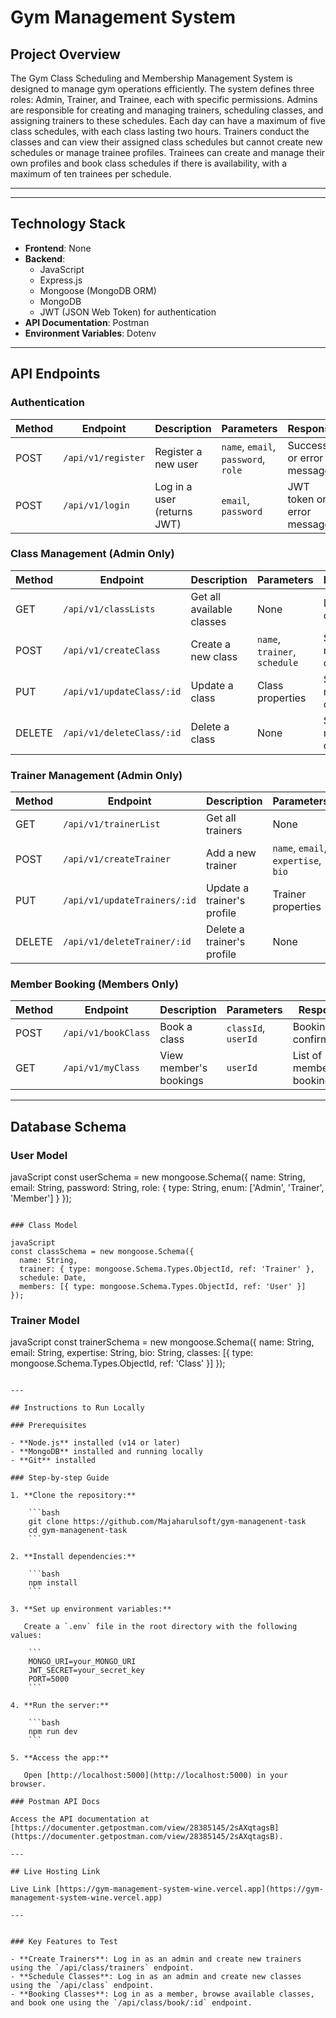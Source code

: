 # Gym Management System

## Project Overview

The Gym Class Scheduling and Membership Management System is designed to manage gym operations efficiently. The system defines three roles: Admin, Trainer, and Trainee, each with specific permissions. Admins are responsible for creating and managing trainers, scheduling classes, and assigning trainers to these schedules. Each day can have a maximum of five class schedules, with each class lasting two hours. Trainers conduct the classes and can view their assigned class schedules but cannot create new schedules or manage trainee profiles. Trainees can create and manage their own profiles and book class schedules if there is availability, with a maximum of ten trainees per schedule.

---

---

## Technology Stack

- **Frontend**: None 
- **Backend**: 
  - JavaScript
  - Express.js
  - Mongoose (MongoDB ORM)
  - MongoDB
  - JWT (JSON Web Token) for authentication
- **API Documentation**: Postman
- **Environment Variables**: Dotenv

---

## API Endpoints

### Authentication

| Method | Endpoint           | Description                       | Parameters                      | Response                          |
|--------|--------------------|-----------------------------------|----------------------------------|-----------------------------------|
| POST   | `/api/v1/register`| Register a new user               | `name`, `email`, `password`, `role` | Success or error message          |
| POST   | `/api/v1/login`   | Log in a user (returns JWT)       | `email`, `password`              | JWT token or error message        |

### Class Management (Admin Only)

| Method | Endpoint              | Description                         | Parameters                  | Response                              |
|--------|-----------------------|-------------------------------------|------------------------------|---------------------------------------|
| GET    | `/api/v1/classLists`          | Get all available classes           | None                         | List of classes                      |
| POST   | `/api/v1/createClass`          | Create a new class                  | `name`, `trainer`, `schedule` | Success message or error              |
| PUT    | `/api/v1/updateClass/:id`       | Update a class                      | Class properties              | Success message or error              |
| DELETE | `/api/v1/deleteClass/:id`       | Delete a class                      | None                         | Success message or error              |

### Trainer Management (Admin Only)

| Method | Endpoint             | Description                        | Parameters                          | Response                             |
|--------|----------------------|------------------------------------|-------------------------------------|--------------------------------------|
| GET    | `/api/v1/trainerList` | Get all trainers                   | None                                | List of trainers                     |
| POST   | `/api/v1/createTrainer` | Add a new trainer                  | `name`, `email`, `expertise`, `bio` | Success message or error             |
| PUT    | `/api/v1/updateTrainers/:id` | Update a trainer's profile    | Trainer properties                  | Success message or error             |
| DELETE | `/api/v1/deleteTrainer/:id` | Delete a trainer's profile    | None                                | Success message or error             |

### Member Booking (Members Only)

| Method | Endpoint               | Description                       | Parameters           | Response                          |
|--------|------------------------|-----------------------------------|----------------------|-----------------------------------|
| POST   | `/api/v1/bookClass`   | Book a class                      | `classId`, `userId`  | Booking confirmation              |
| GET    | `/api/v1/myClass`| View member's bookings            | `userId`             | List of member's bookings         |

---

## Database Schema

### User Model

javaScript
const userSchema = new mongoose.Schema({
  name: String,
  email: String,
  password: String,
  role: { type: String, enum: ['Admin', 'Trainer', 'Member'] }
});
```

### Class Model

javaScript
const classSchema = new mongoose.Schema({
  name: String,
  trainer: { type: mongoose.Schema.Types.ObjectId, ref: 'Trainer' },
  schedule: Date,
  members: [{ type: mongoose.Schema.Types.ObjectId, ref: 'User' }]
});
```

### Trainer Model

 javaScript
const trainerSchema = new mongoose.Schema({
  name: String,
  email: String,
  expertise: String,
  bio: String,
  classes: [{ type: mongoose.Schema.Types.ObjectId, ref: 'Class' }]
});
```

---

## Instructions to Run Locally

### Prerequisites

- **Node.js** installed (v14 or later)
- **MongoDB** installed and running locally
- **Git** installed

### Step-by-step Guide

1. **Clone the repository:**

    ```bash
    git clone https://github.com/Majaharulsoft/gym-managenent-task
    cd gym-managenent-task
    ```

2. **Install dependencies:**

    ```bash
    npm install
    ```

3. **Set up environment variables:**

   Create a `.env` file in the root directory with the following values:

    ```
    MONGO_URI=your_MONGO_URI
    JWT_SECRET=your_secret_key
    PORT=5000
    ```

4. **Run the server:**

    ```bash
    npm run dev
    ```

5. **Access the app:**

   Open [http://localhost:5000](http://localhost:5000) in your browser.

### Postman API Docs

Access the API documentation at [https://documenter.getpostman.com/view/28385145/2sAXqtagsB](https://documenter.getpostman.com/view/28385145/2sAXqtagsB).

---

## Live Hosting Link

Live Link [https://gym-management-system-wine.vercel.app](https://gym-management-system-wine.vercel.app)

---


### Key Features to Test

- **Create Trainers**: Log in as an admin and create new trainers using the `/api/class/trainers` endpoint.
- **Schedule Classes**: Log in as an admin and create new classes using the `/api/class` endpoint.
- **Booking Classes**: Log in as a member, browse available classes, and book one using the `/api/class/book/:id` endpoint.